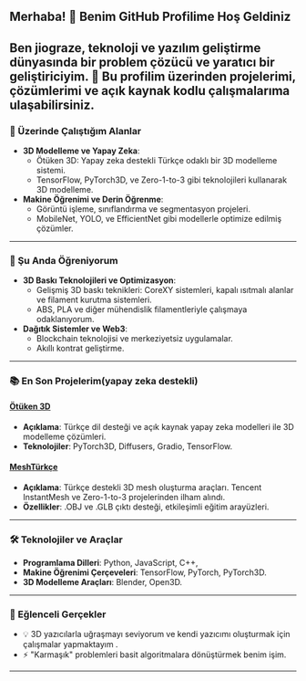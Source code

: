 ## Merhaba! 👋 Benim GitHub Profilime Hoş Geldiniz
Ben **jiograze**, teknoloji ve yazılım geliştirme dünyasında bir problem çözücü ve yaratıcı bir geliştiriciyim. 🚀 Bu profilim üzerinden projelerimi, çözümlerimi ve açık kaynak kodlu çalışmalarıma ulaşabilirsiniz.
---
### 🔭 Üzerinde Çalıştığım Alanlar
- **3D Modelleme ve Yapay Zeka**:
  - Ötüken 3D: Yapay zeka destekli Türkçe odaklı bir 3D modelleme sistemi.
  - TensorFlow, PyTorch3D, ve Zero-1-to-3 gibi teknolojileri kullanarak 3D modelleme.
- **Makine Öğrenimi ve Derin Öğrenme**:
  - Görüntü işleme, sınıflandırma ve segmentasyon projeleri.
  - MobileNet, YOLO, ve EfficientNet gibi modellerle optimize edilmiş çözümler.
---
### 🌱 Şu Anda Öğreniyorum
- **3D Baskı Teknolojileri ve Optimizasyon**:
  - Gelişmiş 3D baskı teknikleri: CoreXY sistemleri, kapalı ısıtmalı alanlar ve filament kurutma sistemleri.
  - ABS, PLA ve diğer mühendislik filamentleriyle çalışmaya odaklanıyorum.
- **Dağıtık Sistemler ve Web3**:
  - Blockchain teknolojisi ve merkeziyetsiz uygulamalar.
  - Akıllı kontrat geliştirme.
---
### 📚 En Son Projelerim(yapay zeka destekli)
#### [Ötüken 3D](https://github.com/jiograze/otuken3d)
- **Açıklama**: Türkçe dil desteği ve açık kaynak yapay zeka modelleri ile 3D modelleme çözümleri.
- **Teknolojiler**: PyTorch3D, Diffusers, Gradio, TensorFlow.

#### [MeshTürkçe](https://github.com/jiograze/meshturkce)
- **Açıklama**: Türkçe destekli 3D mesh oluşturma araçları. Tencent InstantMesh ve Zero-1-to-3 projelerinden ilham alındı.
- **Özellikler**: .OBJ ve .GLB çıktı desteği, etkileşimli eğitim arayüzleri.
---
### 🛠️ Teknolojiler ve Araçlar
- **Programlama Dilleri**: Python, JavaScript, C++, 
- **Makine Öğrenimi Çerçeveleri**: TensorFlow, PyTorch, PyTorch3D.
- **3D Modelleme Araçları**: Blender, Open3D.
---
### 🌟 Eğlenceli Gerçekler
- 💡 3D yazıcılarla uğraşmayı seviyorum ve kendi yazıcımı oluşturmak için çalışmalar yapmaktayım .
- ⚡ "Karmaşık" problemleri basit algoritmalara dönüştürmek benim işim.
---
